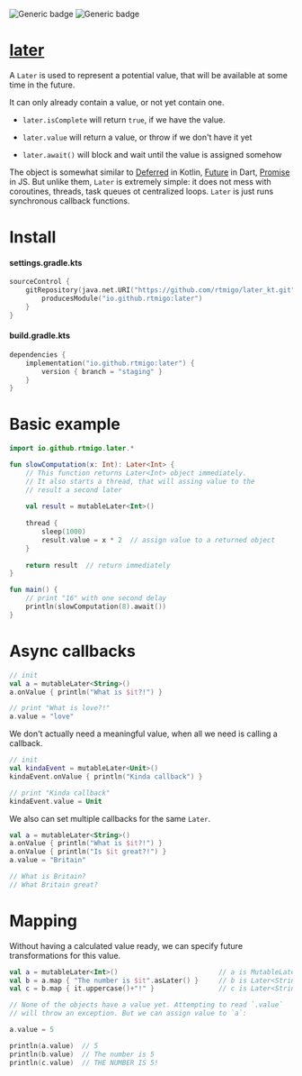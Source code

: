 ![Generic badge](https://img.shields.io/badge/maturity-wip-red.svg)
![Generic badge](https://img.shields.io/badge/JVM-8-blue.svg)

# [later](https://github.com/rtmigo/later_kt)

A `Later` is used to represent a potential value, that will be available at some
time in the future.

It can only already contain a value, or not yet contain one.

- `later.isComplete` will return `true`, if we have the value.

- `later.value` will return a value, or throw if we don't have it yet

- `later.await()` will block and wait until the value is assigned somehow

The object is somewhat similar to
[Deferred](https://kotlinlang.org/api/kotlinx.coroutines/kotlinx-coroutines-core/kotlinx.coroutines/-deferred/)
in Kotlin, [Future](https://api.dart.dev/be/175791/dart-async/Future-class.html)
in Dart,
[Promise](https://developer.mozilla.org/en-US/docs/Web/JavaScript/Reference/Global_Objects/Promise)
in JS. But unlike them, `Later` is extremely simple: it does not mess with
coroutines, threads, task queues ot centralized loops. `Later` is just runs
synchronous callback functions.



# Install

#### settings.gradle.kts

```kotlin
sourceControl {
    gitRepository(java.net.URI("https://github.com/rtmigo/later_kt.git")) {
        producesModule("io.github.rtmigo:later")
    }
}
```

#### build.gradle.kts

```kotlin
dependencies {
    implementation("io.github.rtmigo:later") {
        version { branch = "staging" }
    }
}
```

# Basic example

```kotlin
import io.github.rtmigo.later.*

fun slowComputation(x: Int): Later<Int> {
    // This function returns Later<Int> object immediately.
    // It also starts a thread, that will assing value to the
    // result a second later
    
    val result = mutableLater<Int>()
    
    thread {
        sleep(1000)
        result.value = x * 2  // assign value to a returned object 
    }
    
    return result  // return immediately
}

fun main() {
    // print "16" with one second delay
    println(slowComputation(8).await()) 
}
```

# Async callbacks

```kotlin
// init
val a = mutableLater<String>()
a.onValue { println("What is $it?!") }

// print "What is love?!"
a.value = "love"   
```

We don't actually need a meaningful value, when all we need is calling a callback.

```kotlin
// init
val kindaEvent = mutableLater<Unit>()
kindaEvent.onValue { println("Kinda callback") }

// print "Kinda callback"
kindaEvent.value = Unit
```

We also can set multiple callbacks for the same `Later`.

```kotlin
val a = mutableLater<String>()
a.onValue { println("What is $it?!") }
a.onValue { println("Is $it great?!") }
a.value = "Britain"

// What is Britain?
// What Britain great?
```
# Mapping

Without having a calculated value ready, we can specify future transformations
for this value.

```kotlin
val a = mutableLater<Int>()                         // a is MutableLater<Int>
val b = a.map { "The number is $it".asLater() }     // b is Later<String>
val c = b.map { it.uppercase()+"!" }                // c is Later<String>

// None of the objects have a value yet. Attempting to read `.value` 
// will throw an exception. But we can assign value to `a`:

a.value = 5

println(a.value)  // 5
println(b.value)  // The number is 5
println(c.value)  // THE NUMBER IS 5!
```


